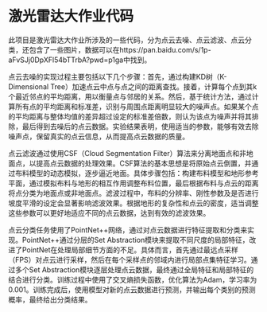 # 激光雷达大作业代码

此项目是激光雷达大作业所涉及的一些代码，分为点云去噪、点云滤波、点云分类，还包含了一些图片，数据可以在https://pan.baidu.com/s/1p-aFvSJj0DpXFl54bTTrbA?pwd=p1ga中找到。

点云去噪的实现过程主要包括以下几个步骤：首先，通过构建KD树（K-Dimensional Tree）加速点云中点与点之间的距离查找。接着，计算每个点到其k个最近邻点的平均距离，用以衡量点与邻居的关系。然后，基于统计方法，通过计算所有点的平均距离和标准差，识别与周围点距离明显较大的噪声点。如果某个点的平均距离与整体均值的差异超过设定的标准差倍数，则认为该点为噪声并将其排除，最后得到去噪后的点云数据。实验结果表明，使用适当的参数，能够有效去除噪声点，保留真实的点云信息，从而提高点云数据的质量。

点云滤波通过使用CSF（Cloud Segmentation Filter）算法来分离地面点和非地面点，以提高点云数据的处理效果。CSF算法的基本思想是将原始点云倒置，并通过布料模型的动态模拟，逐步逼近地面。具体步骤包括：构建布料模型和地形参考平面，通过模拟布料与地形的相互作用调整布料位置，最后根据布料与点云的距离将点分类为地面点或非地面点。滤波过程中，布料的分辨率、刚性参数及是否进行坡度平滑的设定会显著影响滤波效果。根据地形的复杂性和点云的密度，适当调整这些参数可以更好地适应不同的点云数据，达到有效的滤波效果。

点云分类任务使用了PointNet++网络，通过对点云数据进行特征提取和分类来实现。PointNet++通过分层的Set Abstraction模块来提取不同尺度的局部特征，改进了PointNet在处理局部细节方面的不足。具体而言，首先通过最远点采样（FPS）对点云进行采样，然后在每个采样点的邻域内进行局部点集特征学习。通过多个Set Abstraction模块逐层处理点云数据，最终通过全局特征和局部特征的结合进行分类。训练过程中使用了交叉熵损失函数，优化算法为Adam，学习率为0.001。训练完成后，使用模型对新的点云数据进行预测，并输出每个类别的预测概率，最终给出分类结果。
